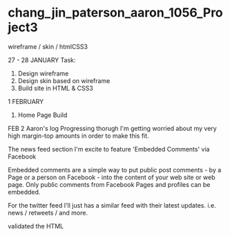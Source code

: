# chang_jin_paterson_aaron_1056_Project3
wireframe / skin / htmlCSS3


<!-- Scaffold Build  -->
<!-- Design & Devs: Aaron and Jin -->
<!--  Project 1056 3 -->


27 - 28 JANUARY
Task:
1. Design wireframe
2. Design skin based on wireframe
3. Build site in HTML & CSS3


1 FEBRUARY
1. Home Page Build


FEB 2
Aaron's log
Progressing thorugh I'm getting worried about my very high margin-top amounts in order to make this fit. 

The news feed section I'm excite to feature 'Embedded Comments' via Facebook 

Embedded comments are a simple way to put public post comments - by a Page or a person on Facebook - into the content of your web site or web page. Only public comments from Facebook Pages and profiles can be embedded.


For the twitter feed I'll just has a similar feed with their latest updates.
i.e. news / retweets / and more.

validated the HTML



